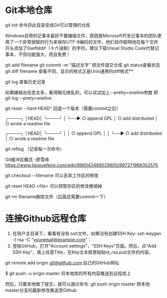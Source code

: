 # Git本地仓库

git init 命令将此目录变成Git可以管理的仓库

Windows自带的记事本最好不要编辑文件，原因是Microsoft开发记事本的团队使用了一个非常弱智的行为来保存UTF-8编码的文件，他们自作聪明地在每个文件开头添加了0xefbbbf（十六进制）的字符。建议下载Visual Studio Code代替记事本，不但功能强大，而且免费！

git add filename
git commit -m “描述文字” 把文件提交仓库
git status查看状态
git diff filename 查看不同，显示的格式正是Unix通用的diff格式\*\*

git log 查看历史记录

如果嫌输出信息太多，看得眼花缭乱的，可以试试加上--pretty=oneline参数
即 git log --prety=oneline

git reset --hard HEAD^ 回退一个版本（需要commit之后）

┌────┐
│HEAD│
└────┘
│
└──▶ ○ append GPL
│
○ add distributed
│
○ wrote a readme file

┌────┐
│HEAD│
└────┘
│
│    ○ append GPL
│    │
└──▶ ○ add distributed
│
○ wrote a readme file

git reflog （记录每一次命令）

Git缓冲区概念 -廖雪峰
<https://www.liaoxuefeng.com/wiki/896043488029600/897271968352576>

git checkout --filename 可以丢弃工作区的修改

git reset HEAD \<file> 可以把暂存区的修改撤销掉

git rm filename删除文件（后面还需要commit一下）

# 连接Github远程仓库

1.  在用户主目录下，看看有没有.ssh文件，如果没有创建SSH Key:
ssh-keygen -t rsa -C "youremail@example.com"：
2.  登陆GitHub，打开“Account settings”，“SSH Keys”页面。然后，点“Add SSH Key”，填上任意Title，在Key文本框里粘贴id_rsa.pub文件的内容。


git remote add origin git@github.com:自己的GitHub网址

$ git push -u origin master 将本地库的所有内容推送到远程库上

然后，只要本地做了提交，就可以通过命令:
git push origin master 把本地master分支的最新修改推送至Github




